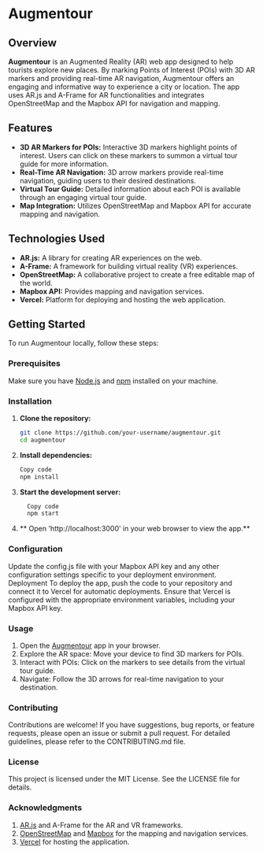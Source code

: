 # Augmentour

## Overview

**Augmentour** is an Augmented Reality (AR) web app designed to help tourists explore new places. By marking Points of Interest (POIs) with 3D AR markers and providing real-time AR navigation, Augmentour offers an engaging and informative way to experience a city or location. The app uses AR.js and A-Frame for AR functionalities and integrates OpenStreetMap and the Mapbox API for navigation and mapping.

## Features

- **3D AR Markers for POIs:** Interactive 3D markers highlight points of interest. Users can click on these markers to summon a virtual tour guide for more information.
- **Real-Time AR Navigation:** 3D arrow markers provide real-time navigation, guiding users to their desired destinations.
- **Virtual Tour Guide:** Detailed information about each POI is available through an engaging virtual tour guide.
- **Map Integration:** Utilizes OpenStreetMap and Mapbox API for accurate mapping and navigation.

## Technologies Used

- **AR.js:** A library for creating AR experiences on the web.
- **A-Frame:** A framework for building virtual reality (VR) experiences.
- **OpenStreetMap:** A collaborative project to create a free editable map of the world.
- **Mapbox API:** Provides mapping and navigation services.
- **Vercel:** Platform for deploying and hosting the web application.

## Getting Started

To run Augmentour locally, follow these steps:

### Prerequisites

Make sure you have [Node.js](https://nodejs.org/) and [npm](https://www.npmjs.com/) installed on your machine.

### Installation

1. **Clone the repository:**
   ```bash
   git clone https://github.com/your-username/augmentour.git
   cd augmentour
2. **Install dependencies:**
    ```bash
    Copy code
    npm install
3. **Start the development server:**
    ```bash
      Copy code
      npm start
4. ** Open 'http://localhost:3000' in your web browser to view the app.**

### Configuration
Update the config.js file with your Mapbox API key and any other configuration settings specific to your deployment environment.
Deployment
To deploy the app, push the code to your repository and connect it to Vercel for automatic deployments. Ensure that Vercel is configured with the appropriate environment variables, including your Mapbox API key.

### Usage

1. Open the [Augmentour](augmentour.vercel.app) app in your browser.
2. Explore the AR space: Move your device to find 3D markers for POIs.
3. Interact with POIs: Click on the markers to see details from the virtual tour guide.
4. Navigate: Follow the 3D arrows for real-time navigation to your destination.

### Contributing

Contributions are welcome! If you have suggestions, bug reports, or feature requests, please open an issue or submit a pull request. For detailed guidelines, please refer to the CONTRIBUTING.md file.

### License

This project is licensed under the MIT License. See the LICENSE file for details.

### Acknowledgments

1. [AR.js](https://ar-js-org.github.io/AR.js-Docs/) and A-Frame for the AR and VR frameworks.
2. [OpenStreetMap](https://www.openstreetmap.org/#map=5/21.843/82.795) and [Mapbox](https://www.mapbox.com/) for the mapping and navigation services.
3. [Vercel](https://vercel.com/) for hosting the application.


